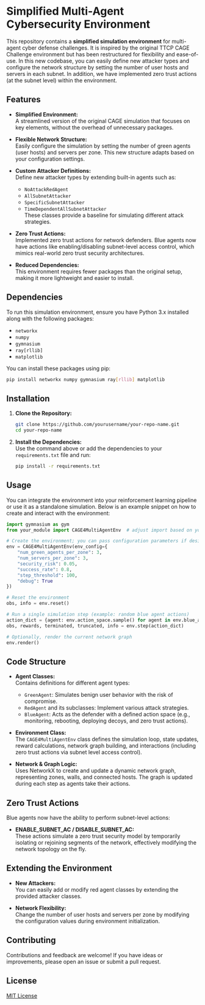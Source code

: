 # Simplified Multi-Agent Cybersecurity Environment

This repository contains a **simplified simulation environment** for multi-agent cyber defense challenges. It is inspired by the original TTCP CAGE Challenge environment but has been restructured for flexibility and ease-of-use. In this new codebase, you can easily define new attacker types and configure the network structure by setting the number of user hosts and servers in each subnet. In addition, we have implemented zero trust actions (at the subnet level) within the environment.

## Features

- **Simplified Environment:**  
  A streamlined version of the original CAGE simulation that focuses on key elements, without the overhead of unnecessary packages.
  
- **Flexible Network Structure:**  
  Easily configure the simulation by setting the number of green agents (user hosts) and servers per zone. This new structure adapts based on your configuration settings.

- **Custom Attacker Definitions:**  
  Define new attacker types by extending built-in agents such as:
  - `NoAttackRedAgent`
  - `AllSubnetAttacker`
  - `SpecificSubnetAttacker`
  - `TimeDependentAllSubnetAttacker`  
  These classes provide a baseline for simulating different attack strategies.

- **Zero Trust Actions:**  
  Implemented zero trust actions for network defenders. Blue agents now have actions like enabling/disabling subnet-level access control, which mimics real-world zero trust security architectures.

- **Reduced Dependencies:**  
  This environment requires fewer packages than the original setup, making it more lightweight and easier to install.

## Dependencies

To run this simulation environment, ensure you have Python 3.x installed along with the following packages:

- `networkx`
- `numpy`
- `gymnasium`
- `ray[rllib]`
- `matplotlib`

You can install these packages using pip:

```bash
pip install networkx numpy gymnasium ray[rllib] matplotlib

```

## Installation

1. **Clone the Repository:**
   ```bash
   git clone https://github.com/yourusername/your-repo-name.git
   cd your-repo-name
   ```

2. **Install the Dependencies:**  
   Use the command above or add the dependencies to your `requirements.txt` file and run:
   ```bash
   pip install -r requirements.txt
   ```

## Usage

You can integrate the environment into your reinforcement learning pipeline or use it as a standalone simulation. Below is an example snippet on how to create and interact with the environment:

```python
import gymnasium as gym
from your_module import CAGE4MultiAgentEnv  # adjust import based on your module structure

# Create the environment; you can pass configuration parameters if desired
env = CAGE4MultiAgentEnv(env_config={
    "num_green_agents_per_zone": 3,
    "num_servers_per_zone": 3,
    "security_risk": 0.05,
    "success_rate": 0.8,
    "step_threshold": 100,
    "debug": True
})

# Reset the environment
obs, info = env.reset()

# Run a single simulation step (example: random blue agent actions)
action_dict = {agent: env.action_space.sample() for agent in env.blue_agents.keys()}
obs, rewards, terminated, truncated, info = env.step(action_dict)

# Optionally, render the current network graph
env.render()
```

## Code Structure

- **Agent Classes:**  
  Contains definitions for different agent types:
  - `GreenAgent`: Simulates benign user behavior with the risk of compromise.
  - `RedAgent` and its subclasses: Implement various attack strategies.
  - `BlueAgent`: Acts as the defender with a defined action space (e.g., monitoring, rebooting, deploying decoys, and zero trust actions).

- **Environment Class:**  
  The `CAGE4MultiAgentEnv` class defines the simulation loop, state updates, reward calculations, network graph building, and interactions (including zero trust actions via subnet level access control).

- **Network & Graph Logic:**  
  Uses NetworkX to create and update a dynamic network graph, representing zones, walls, and connected hosts. The graph is updated during each step as agents take their actions.

## Zero Trust Actions

Blue agents now have the ability to perform subnet-level actions:
- **ENABLE_SUBNET_AC / DISABLE_SUBNET_AC:**  
  These actions simulate a zero trust security model by temporarily isolating or rejoining segments of the network, effectively modifying the network topology on the fly.

## Extending the Environment

- **New Attackers:**  
  You can easily add or modify red agent classes by extending the provided attacker classes.
  
- **Network Flexibility:**  
  Change the number of user hosts and servers per zone by modifying the configuration values during environment initialization.

## Contributing

Contributions and feedback are welcome! If you have ideas or improvements, please open an issue or submit a pull request.

## License

[MIT License](LICENSE)
```

